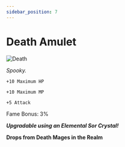 ```yaml
---
sidebar_position: 7
---
```


# Death Amulet

![Death](https://vwiki.valorserver.com/api/item/picture/death%20amulet)

<i>Spooky.</i>

    +10 Maximum HP
    
    +10 Maximum MP
    
    +5 Attack
    
Fame Bonus: 3%

***Upgradable using an Elemental Sor Crystal!***

**Drops from Death Mages in the Realm**
